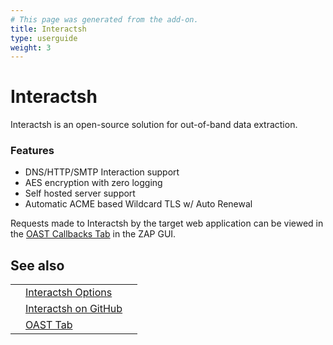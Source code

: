 ```yaml
---
# This page was generated from the add-on.
title: Interactsh
type: userguide
weight: 3
---
```


# Interactsh


Interactsh is an open-source solution for out-of-band data extraction.

### Features

* DNS/HTTP/SMTP Interaction support
* AES encryption with zero logging
* Self hosted server support
* Automatic ACME based Wildcard TLS w/ Auto Renewal


Requests made to Interactsh by the target web application can be viewed in the [OAST
Callbacks Tab](/docs/desktop/addons/oast-support/tab/) in the ZAP GUI.

## See also

|   |                                                                                      |   |
|---|--------------------------------------------------------------------------------------|---|
|   | [Interactsh Options](/docs/desktop/addons/oast-support/services/interactsh/options/) |   |
|   | [Interactsh on GitHub](https://github.com/projectdiscovery/interactsh)               |   |
|   | [OAST Tab](/docs/desktop/addons/oast-support/tab/)                                   |   |
